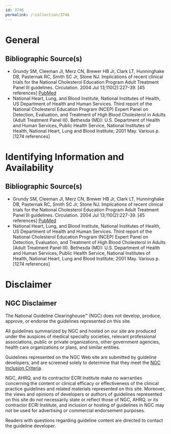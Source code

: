 ```yaml
---
id: 3746
permalink: /:collection/3746
---
```


# General

## Bibliographic Source(s)

- Grundy SM, Cleeman JI, Merz CN, Brewer HB Jr, Clark LT, Hunninghake DB, Pasternak RC, Smith SC Jr, Stone NJ. Implications of recent clinical trials for the National Cholesterol Education Program Adult Treatment Panel III guidelines. Circulation. 2004 Jul 13;110(2):227-39. [45 references] [ PubMed ](http://www.ncbi.nlm.nih.gov/entrez/query.fcgi?cmd=Retrieve&db=pubmed&dopt=Abstract&list_uids=15249516)
- National Heart, Lung, and Blood Institute, National Institutes of Health, US Department of Health and Human Services. Third report of the National Cholesterol Education Program (NCEP) Expert Panel on Detection, Evaluation, and Treatment of High Blood Cholesterol in Adults (Adult Treatment Panel III). Bethesda (MD): U.S. Department of Health and Human Services, Public Health Service, National Institutes of Health, National Heart, Lung and Blood Institute; 2001 May. Various p. [1274 references]

# Identifying Information and Availability

## Bibliographic Source(s)

- Grundy SM, Cleeman JI, Merz CN, Brewer HB Jr, Clark LT, Hunninghake DB, Pasternak RC, Smith SC Jr, Stone NJ. Implications of recent clinical trials for the National Cholesterol Education Program Adult Treatment Panel III guidelines. Circulation. 2004 Jul 13;110(2):227-39. [45 references] [ PubMed ](http://www.ncbi.nlm.nih.gov/entrez/query.fcgi?cmd=Retrieve&db=pubmed&dopt=Abstract&list_uids=15249516)
- National Heart, Lung, and Blood Institute, National Institutes of Health, US Department of Health and Human Services. Third report of the National Cholesterol Education Program (NCEP) Expert Panel on Detection, Evaluation, and Treatment of High Blood Cholesterol in Adults (Adult Treatment Panel III). Bethesda (MD): U.S. Department of Health and Human Services, Public Health Service, National Institutes of Health, National Heart, Lung and Blood Institute; 2001 May. Various p. [1274 references]

# Disclaimer

## NGC Disclaimer

The National Guideline Clearinghouse™ (NGC) does not develop, produce, approve, or endorse the guidelines represented on this site.

All guidelines summarized by NGC and hosted on our site are produced under the auspices of medical specialty societies, relevant professional associations, public or private organizations, other government agencies, health care organizations or plans, and similar entities.

Guidelines represented on the NGC Web site are submitted by guideline developers, and are screened solely to determine that they meet the [NGC Inclusion Criteria](/help-and-about/summaries/inclusion-criteria).

NGC, AHRQ, and its contractor ECRI Institute make no warranties concerning the content or clinical efficacy or effectiveness of the clinical practice guidelines and related materials represented on this site. Moreover, the views and opinions of developers or authors of guidelines represented on this site do not necessarily state or reflect those of NGC, AHRQ, or its contractor ECRI Institute, and inclusion or hosting of guidelines in NGC may not be used for advertising or commercial endorsement purposes.

Readers with questions regarding guideline content are directed to contact the guideline developer.


